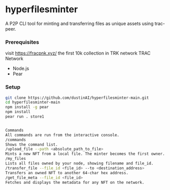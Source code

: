 # hyperfilesminter

A P2P CLI tool for minting and transferring files as unique assets using trac-peer.

### Prerequisites


visit
https://fracpnk.xyz/                the first 10k collection in TRK network TRAC Network

- Node.js
- Pear

### Setup

```bash
git clone https://github.com/dustinAI/hyperfilesminter-main.git
cd hyperfilesminter-main
npm install -g pear
npm install
pear run . store1


Commands
All commands are run from the interactive console.
/commands
Shows the command list.
/upload_file --path <absolute_path_to_file>
Mints a new NFT from a local file. The minter becomes the first owner. A JSON receipt is created locally in the /receipts directory.
/my_files
Lists all files owned by your node, showing filename and file_id.
/transfer_file --file_id <file_id> --to <destination_address>
Transfers an owned NFT to another 64-char hex address.
/get_file_meta --file_id <file_id>
Fetches and displays the metadata for any NFT on the network.
